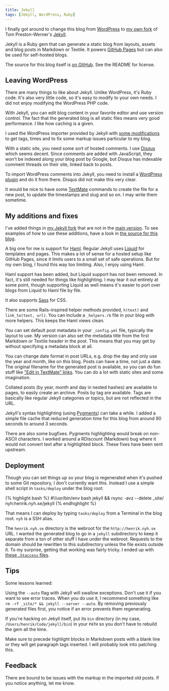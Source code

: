 ```yaml
---
title: Jekyll
tags: [Jekyll, WordPress, Ruby]
---
```


I finally got around to change this blog from [WordPress](http://wordpress.org/) to [my own fork](http://github.com/henrik/jekyll) of Tom Preston-Werner's [Jekyll](http://github.com/mojombo/jekyll).

Jekyll is a Ruby gem that can generate a static blog from layouts, assets and blog posts in Markdown or Textile. It powers [GitHub Pages](http://github.com/blog/272-github-pages) but can also be used for self-hosted blogs.

The source for this blog itself is [on GitHub](http://github.com/henrik/henrik.nyh.se). See the README for license.


## Leaving WordPress

There are many things to like about Jekyll. Unlike WordPress, it's Ruby code. It's also very little code, so it's easy to modify to your own needs. I did not enjoy modifying the WordPress PHP code.

With Jekyll, you can edit blog content in your favorite editor and use version control. The fact that the generated blog is all static files means very good performance. I like how caching is a given.

I used the WordPress importer provided by Jekyll with [some modifications](http://gist.github.com/100135) to get tags, times and to fix some markup issues particular to my blog.

With a static site, you need some sort of hosted comments. I use [Disqus](http://disqus.com) which seems decent. Since comments are added with JavaScript, they won't be indexed along your blog post by Google, but Disqus has indexable comment threads on their site, linked back to posts.

To import WordPress comments into Jekyll, you need to install a [WordPress plugin](http://wordpress.org/extend/plugins/disqus-comment-system/) and do it from there. Disqus did not make this very clear.

It would be nice to have some [TextMate](http://macromates.com/) commands to create the file for a new post, to update the timestamps and slug and so on. I may write them sometime.


## My additions and fixes

I've added things in [my Jekyll fork](http://github.com/henrik/jekyll) that are not in the [main version](http://github.com/mojombo/jekyll). To see examples of how to use these additions, have a look in [the source for this blog](http://github.com/henrik/henrik.nyh.se).

A big one for me is support for [Haml](http://haml.hamptoncatlin.com/). Regular Jekyll uses [Liquid](http://www.liquidmarkup.org/) for templates and pages. This makes a lot of sense for a hosted setup like GitHub Pages, since it limits users to a small set of safe operations. But for my own blog, I found this way too limiting. Also, I enjoy using Haml.

Haml support has been added, but Liquid support has not been removed. In fact, it's still needed for things like highlighting. I may tear it out entirely at some point, though supporting Liquid as well means it's easier to port over blogs from Liquid to Haml file by file.

It also supports [Sass](http://haml.hamptoncatlin.com/docs/sass) for CSS.

There are some Rails-inspired helper methods provided, `h(text)` and `link_to(text, url)`. You can include a `_helpers.rb` file in your blog with more helpers. This keeps the Haml views clean.

You can set default post metadata in your `_config.yml` file, typically the layout to use. My version can also set the metadata title from the first Markdown or Textile header in the post. This means that you may get by without specifying a metadata block at all.

You can change date format in post URLs, e.g. drop the day and only use the year and month, like on this blog. Posts can have a time, not just a date. The original filename for the generated post is available, so you can do fun stuff like ["Edit in TextMate" links](http://github.com/henrik/henrik.nyh.se/commit/afdf2682d09ffab1ce29cc95d4583d8317bc0d9d). You can do a lot with static sites and some imagination.

Collated posts (by year, month and day in nested hashes) are available to pages, to easily create an archive. Posts by tag are available. Tags are basically like regular Jekyll categories or topics, but are not reflected in the URL.

Jekyll's syntax highlighting (using [Pygments](http://pygments.org/)) can take a while. I added a simple file cache that reduced generation time for this blog from around 90 seconds to around 3 seconds.

There are also some bugfixes. Pygments highlighting would break on non-ASCII characters. I worked around a RDiscount (Markdown) bug where it would not convert text after a highlighted block. These fixes have been sent upstream.


## Deployment

Though you can set things up so your blog is regenerated when it's pushed to some Git repository, I don't currently want this. Instead I use a simple shell script in `tasks/deploy` under the blog root:

{% highlight bash %}
#!/usr/bin/env bash
jekyll && rsync -avz --delete _site/ nyh:henrik.nyh.se/jekyll
{% endhighlight %}

That means I can deploy by typing `tasks/deploy` from a Terminal in the blog root. `nyh` is a SSH alias.

The `henrik.nyh.se` directory is the webroot for the `http://henrik.nyh.se` URL. I wanted the generated blog to go in a `jekyll` subdirectory to keep it separate from a ton of other stuff I have under the webroot. Requests to the domain should be rewritten to this subdirectory unless the file exists outside it. To my surprise, getting that working was fairly tricky. I ended up with [these `.htaccess` files](http://gist.github.com/97822).


## Tips

Some lessons learned:

Using the `--auto` flag with Jekyll will swallow exceptions. Don't use it if you want to see error traces. When you do use it, I recommend something like `rm -rf _site/* && jekyll --server --auto`. By removing previously generated files first, you notice if an error prevents them regenerating.

If you're hacking on Jekyll itself, put its `bin` directory (in my case, `/Users/henrik/Code/jekyll/bin`) in your `PATH` so you don't have to rebuild the gem all the time.

Make sure to precede highlight blocks in Markdown posts with a blank line or they will get paragraph tags inserted. I will probably look into patching this.


## Feedback

There are bound to be issues with the markup in the imported old posts. If you notice anything, let me know.
